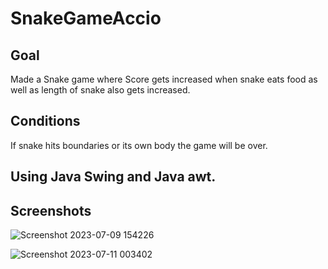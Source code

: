 # SnakeGameAccio

## Goal 
Made a Snake game where Score gets increased when snake eats food as well as length of snake also gets increased.

## Conditions
If snake hits boundaries or its own body the game will be over.

## Using Java Swing and Java awt.

## Screenshots
![Screenshot 2023-07-09 154226](https://github.com/Prabhat2131/SnakeGameAccio/assets/128222484/be13517e-0d8c-4cfb-9d1d-1db144b99aea)

![Screenshot 2023-07-11 003402](https://github.com/Prabhat2131/SnakeGameAccio/assets/128222484/17aea9ff-8b6f-441b-97c3-3d1806a867a7)


